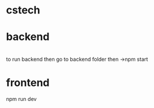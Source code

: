 # cstech

# backend
<br/>
to run backend then go to backend folder then ->npm start
<br/>

# frontend
npm run dev
